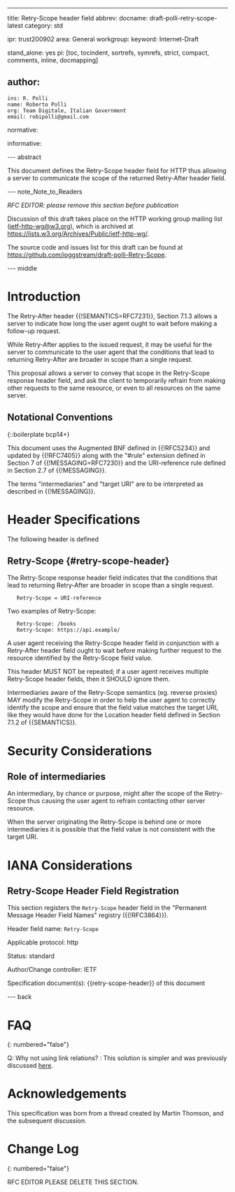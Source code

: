 ---
title: Retry-Scope header field
abbrev:
docname: draft-polli-retry-scope-latest
category: std

ipr: trust200902
area: General
workgroup:
keyword: Internet-Draft

stand_alone: yes
pi: [toc, tocindent, sortrefs, symrefs, strict, compact, comments, inline, docmapping]

author:
 -
    ins: R. Polli
    name: Roberto Polli
    org: Team Digitale, Italian Government
    email: robipolli@gmail.com

normative:

informative:

--- abstract

This document defines
the Retry-Scope header field for HTTP
thus allowing a server to communicate the scope
of the returned Retry-After header field.

--- note_Note_to_Readers

*RFC EDITOR: please remove this section before publication*

Discussion of this draft takes place on the HTTP working group mailing list
(ietf-http-wg@w3.org), which is archived at
<https://lists.w3.org/Archives/Public/ietf-http-wg/>.

The source code and issues list for this draft can be found at
<https://github.com/ioggstream/draft-polli-Retry-Scope>.


--- middle

# Introduction

The Retry-After header {{!SEMANTICS=RFC7231}}, Section 7.1.3 allows a server
to indicate how long the user agent ought to wait before making a follow-up request.

While Retry-After applies to the issued request, it may be useful for the server
to communicate to the user agent that the conditions that lead to returning Retry-After
are broader in scope than a single request.

This proposal allows a server to convey that scope
in the Retry-Scope response header field,
and ask the client to temporarily refrain
from making other requests to the same resource,
or even to all resources on the same server.


## Notational Conventions
{::boilerplate bcp14+}

This document uses the Augmented BNF defined in {{!RFC5234}} and updated
by {{!RFC7405}} along with the "#rule" extension defined in Section 7 of
{{!MESSAGING=RFC7230}}
and the URI-reference rule defined in Section 2.7 of {{!MESSAGING}}. 

The terms "intermediaries" and "target URI" are to be interpreted as described in {{!MESSAGING}}.

# Header Specifications

The following header is defined

## Retry-Scope {#retry-scope-header}

The Retry-Scope response header field indicates that
the conditions that lead to returning Retry-After
are broader in scope than a single request.

~~~ abnf
   Retry-Scope = URI-reference
~~~

Two examples of Retry-Scope:

~~~
   Retry-Scope: /books
   Retry-Scope: https://api.example/
~~~

A user agent receiving the Retry-Scope header field
in conjunction with a Retry-After header field
ought to wait before making further request
to the resource identified by the Retry-Scope field value.

This header MUST NOT be repeated;
if a user agent receives multiple Retry-Scope header fields,
then it SHOULD ignore them.

Intermediaries aware of the Retry-Scope semantics
(eg. reverse proxies)
MAY modify the Retry-Scope
in order to help the user agent to correctly identify the scope
and ensure that the field value matches the target URI,
like they would have done
for the Location header field defined in Section 7.1.2 of {{SEMANTICS}}.

# Security Considerations

## Role of intermediaries

An intermediary, by chance or purpose,
might alter the scope of the Retry-Scope
thus causing the user agent
to refrain contacting other server resource.

When the server originating
the Retry-Scope is behind one or more intermediaries
it is possible that the field value is not consistent
with the target URI.

# IANA Considerations

## Retry-Scope Header Field Registration

This section registers the `Retry-Scope` header field in the "Permanent Message
Header Field Names" registry ({{!RFC3864}}).

Header field name:  `Retry-Scope`

Applicable protocol:  http

Status:  standard

Author/Change controller:  IETF

Specification document(s):  {{retry-scope-header}} of this document

--- back

# FAQ
{: numbered="false"}

Q: Why not using link relations?
:  This solution is simpler and was previously discussed
   [here](https://github.com/httpwg/http-core/pull/317#issuecomment-585868767).

# Acknowledgements

This specification was born from a thread created by Martin Thomson,
and the subsequent discussion.

# Change Log
{: numbered="false"}

RFC EDITOR PLEASE DELETE THIS SECTION.

